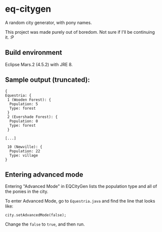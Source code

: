 # eq-citygen
A random city generator, with pony names.

This project was made purely out of boredom. Not sure if I'll be continuing it. :P

## Build environment
Eclipse Mars.2 (4.5.2) with JRE 8.

## Sample output (truncated):
```
{
Equestria: {
 1 (Wooden Forest): {
  Population: 5
  Type: forest
 }
 2 (Evershade Forest): {
  Population: 0
  Type: forest
 }
 
[...]

 10 (Newville): {
  Population: 22
  Type: village
}
```

## Entering advanced mode
Entering "Advanced Mode" in EQCityGen lists the population type and all of the ponies in the city.

To enter Advanced Mode, go to `Equestria.java` and find the line that looks like:
```
city.setAdvancedMode(false);
```
Change the `false` to `true`, and then run.
